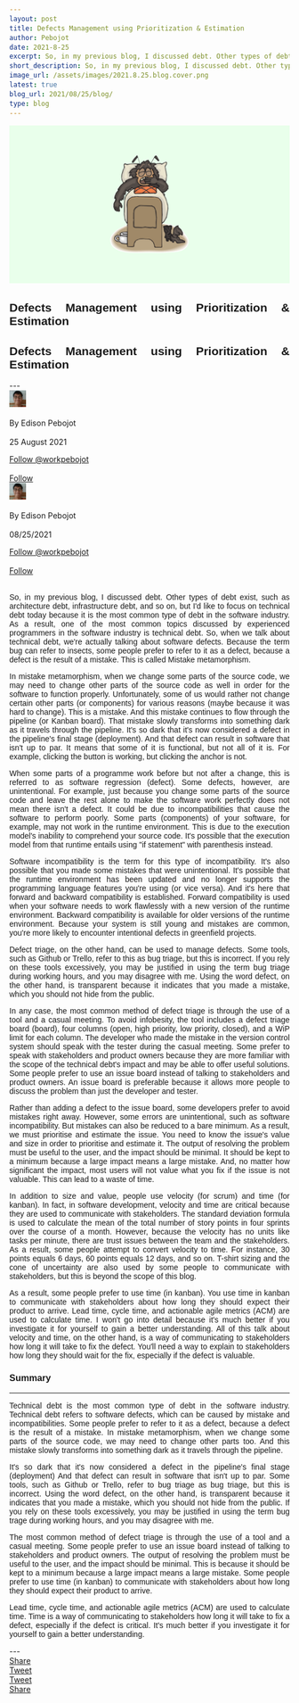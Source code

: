 ```yaml
---
layout: post
title: Defects Management using Prioritization & Estimation
author: Pebojot
date: 2021-8-25
excerpt: So, in my previous blog, I discussed debt. Other types of debt exist, such as architecture debt, infrastructure debt, and so on, but I'd like to focus on technical debt today because it is the most common type of debt in the software industry.
short_description: So, in my previous blog, I discussed debt. Other types of debt exist, such as architecture debt, infrastructure debt, and so on
image_url: /assets/images/2021.8.25.blog.cover.png
latest: true
blog_url: 2021/08/25/blog/
type: blog
---
```

<img src="/assets/images/2021.8.25.blog.cover.png" class="rounded img-fluid" alt="cover">

<div class="desktop__size" style="text-align: justify;word-break: keep-all;font-family:sans-serif;">
    <h2>Defects Management using Prioritization & Estimation</h2>
</div>
<div class="mobile__size" style="text-align: justify;word-break: keep-all;font-family:sans-serif;">
    <h2>Defects Management using Prioritization & Estimation</h2>
</div>
---

<div class="desktop__size">
    <div class="d-flex align-items-center">
    <div class="align-self-center">
        <small class="text-muted">
        <img src="/assets/images/2x2.webp" width="30" height="30" class="img-fluid rounded-circle"
            alt="Edison Pebojot">
        </small>
    </div>
      &nbsp;
      <div class="align-self-center">
        By Edison Pebojot
      </div>
      &nbsp;
      <div class="align-self-center">
        25 August 2021
      </div>
    </div>
    <p></p>
    <div class="d-flex align-items-center">
      <div class="align-self-center">
        <a href="https://twitter.com/workpebojot?ref_src=twsrc%5Etfw" class="twitter-follow-button" data-size="large"
          data-show-screen-name="false" data-show-count="false">Follow @workpebojot</a>
        <script async src="https://platform.twitter.com/widgets.js" charset="utf-8"></script>
      </div>
      &nbsp;
      <div class="align-self-center">
        <a class="github-button" href="https://github.com/workpebojot"
          data-color-scheme="no-preference: light; light: light; dark: light;" data-size="large"
          aria-label="Follow @workpebojot on GitHub">Follow</a>
      </div>
    </div>
 </div>


<div class="mobile__size">
    <div class="d-flex align-items-center">
        <div class="align-self-center">
            <small class="text-muted">
                <img src="/assets/images/2x2.webp" width="30" height="30" class="img-fluid rounded-circle"  alt="Edison Pebojot">
            </small>
        </div>
        &nbsp;
        <div class="align-self-center">
            By Edison Pebojot
        </div>
        &nbsp;
        <div class="align-self-center flex-grow-1">
            08/25/2021
        </div>
    </div>
    <p></p>
    <div class="d-flex align-items-center justify-content-start">
        <div class="align-self-center">
            <a href="https://twitter.com/workpebojot?ref_src=twsrc%5Etfw" class="twitter-follow-button align-self-center" data-show-screen-name="false" data-show-count="false">Follow @workpebojot</a><script async src="https://platform.twitter.com/widgets.js" charset="utf-8"></script>
        </div>
        &nbsp;
        <div class="align-self-center">
            <a class="github-button align-self-center" href="https://github.com/workpebojot" aria-label="Follow @workpebojot on GitHub">Follow</a>
        </div>
    </div>
</div>
<br />
  <div style="text-align: justify;word-break: keep-all;font-family:sans-serif;">
    <p>
        So, in my previous blog, I discussed debt. Other types of debt exist, such as architecture debt, infrastructure debt, and so on, but I'd like to focus on technical debt today because it is the most common type of debt in the software industry. As a result, one of the most common topics discussed by experienced programmers in the software industry is technical debt. So, when we talk about technical debt, we're actually talking about software defects. Because the term bug can refer to insects, some people prefer to refer to it as a defect, because a defect is the result of a mistake. This is called Mistake metamorphism.
    </p>
    <p>
        In mistake metamorphism, when we change some parts of the source code, we may need to change other parts of the source code as well in order for the software to function properly. Unfortunately, some of us would rather not change certain other parts (or components) for various reasons (maybe because it was hard to change). This is a mistake. And this mistake continues to flow through the pipeline (or Kanban board). That mistake slowly transforms into something dark as it travels through the pipeline. It's so dark that it's now considered a defect in the pipeline's final stage (deployment). And that defect can result in software that isn't up to par. It means that some of it is functional, but not all of it is. For example, clicking the button is working, but clicking the anchor is not.
    </p>
    <p>
        When some parts of a programme work before but not after a change, this is referred to as software regression (defect). Some defects, however, are unintentional. For example, just because you change some parts of the source code and leave the rest alone to make the software work perfectly does not mean there isn't a defect. It could be due to incompatibilities that cause the software to perform poorly. Some parts (components) of your software, for example, may not work in the runtime environment. This is due to the execution model's inability to comprehend your source code. It's possible that the execution model from that runtime entails using "if statement" with parenthesis instead.
    </p>
    <p>
        Software incompatibility is the term for this type of incompatibility. It's also possible that you made some mistakes that were unintentional. It's possible that the runtime environment has been updated and no longer supports the programming language features you're using (or vice versa). And it's here that forward and backward compatibility is established. Forward compatibility is used when your software needs to work flawlessly with a new version of the runtime environment. Backward compatibility is available for older versions of the runtime environment. Because your system is still young and mistakes are common, you're more likely to encounter intentional defects in greenfield projects.
    </p>
    <p>
        Defect triage, on the other hand, can be used to manage defects. Some tools, such as Github or Trello, refer to this as bug triage, but this is incorrect. If you rely on these tools excessively, you may be justified in using the term bug triage during working hours, and you may disagree with me. Using the word defect, on the other hand, is transparent because it indicates that you made a mistake, which you should not hide from the public.
    </p>
    <p>
        In any case, the most common method of defect triage is through the use of a tool and a casual meeting. To avoid infobesity, the tool includes a defect triage board (board), four columns (open, high priority, low priority, closed), and a WiP limit for each column. The developer who made the mistake in the version control system should speak with the tester during the casual meeting. Some prefer to speak with stakeholders and product owners because they are more familiar with the scope of the technical debt's impact and may be able to offer useful solutions. Some people prefer to use an issue board instead of talking to stakeholders and product owners. An issue board is preferable because it allows more people to discuss the problem than just the developer and tester.
    </p>
    <p>
        Rather than adding a defect to the issue board, some developers prefer to avoid mistakes right away. However, some errors are unintentional, such as software incompatibility. But mistakes can also be reduced to a bare minimum. As a result, we must prioritise and estimate the issue. You need to know the issue's value and size in order to prioritise and estimate it. The output of resolving the problem must be useful to the user, and the impact should be minimal. It should be kept to a minimum because a large impact means a large mistake. And, no matter how significant the impact, most users will not value what you fix if the issue is not valuable. This can lead to a waste of time.
    </p>
    <p>
        In addition to size and value, people use velocity (for scrum) and time (for kanban). In fact, in software development, velocity and time are critical because they are used to communicate with stakeholders. The standard deviation formula is used to calculate the mean of the total number of story points in four sprints over the course of a month. However, because the velocity has no units like tasks per minute, there are trust issues between the team and the stakeholders. As a result, some people attempt to convert velocity to time. For instance, 30 points equals 6 days, 60 points equals 12 days, and so on. T-shirt sizing and the cone of uncertainty are also used by some people to communicate with stakeholders, but this is beyond the scope of this blog.
    </p>
    <p>
        As a result, some people prefer to use time (in kanban). You use time in kanban to communicate with stakeholders about how long they should expect their product to arrive. Lead time, cycle time, and actionable agile metrics (ACM) are used to calculate time. I won't go into detail because it's much better if you investigate it for yourself to gain a better understanding. All of this talk about velocity and time, on the other hand, is a way of communicating to stakeholders how long it will take to fix the defect. You'll need a way to explain to stakeholders how long they should wait for the fix, especially if the defect is valuable.
    </p>
    <h3>Summary</h3>
    <hr />
    <p>
        Technical debt is the most common type of debt in the software industry. Technical debt refers to software defects, which can be caused by mistake and incompatibilities. Some people prefer to refer to it as a defect, because a defect is the result of a mistake. In mistake metamorphism, when we change some parts of the source code, we may need to change other parts too. And this mistake slowly transforms into something dark as it travels through the pipeline.
    </p>
    <p>
        It's so dark that it's now considered a defect in the pipeline's final stage (deployment) And that defect can result in software that isn't up to par. Some tools, such as Github or Trello, refer to bug triage as bug triage, but this is incorrect. Using the word defect, on the other hand, is transparent because it indicates that you made a mistake, which you should not hide from the public. If you rely on these tools excessively, you may be justified in using the term bug trage during working hours, and you may disagree with me.
    </p>
    <p>
        The most common method of defect triage is through the use of a tool and a casual meeting. Some people prefer to use an issue board instead of talking to stakeholders and product owners. The output of resolving the problem must be useful to the user, and the impact should be minimal. This is because it should be kept to a minimum because a large impact means a large mistake. Some people prefer to use time (in kanban) to communicate with stakeholders about how long they should expect their product to arrive.
    </p>
    <p>
        Lead time, cycle time, and actionable agile metrics (ACM) are used to calculate time. Time is a way of communicating to stakeholders how long it will take to fix a defect, especially if the defect is critical. It's much better if you investigate it for yourself to gain a better understanding.
    </p>
  </div>
---
<div class="desktop__size ">
  <div class="d-flex align-items-center">
    <div class="align-self-center">
      <div class="fb-share-button align-self-center" style="vertical-align: super;top:-2px" data-href="https://www.pebojot.com/2022/08/25/blog/" data-layout="button" data-size="large"><a target="_blank" href="https://www.facebook.com/sharer/sharer.php?u=https%3A%2F%2Fdevelopers.facebook.com%2Fdocs%2Fplugins%2F&amp;src=sdkpreparse" class="fb-xfbml-parse-ignore">Share</a></div>
    </div>
    <div class="align-self-center">
      <a href="https://twitter.com/share?ref_src=twsrc%5Etfw" class="twitter-share-button" data-size="large"
        data-show-screen-name="false" data-show-count="false" data-via="workpebojot">Tweet</a>
      <script async src="https://platform.twitter.com/widgets.js" charset="utf-8"></script>
    </div>
  </div>
</div>

<div class="mobile__size">
    <div class="d-flex align-items-center justify-content-start">
        <div class="align-self-center">
            <a href="https://twitter.com/share?ref_src=twsrc%5Etfw" class="twitter-share-button align-self-center" data-show-screen-name="false" data-show-count="false" data-via="workpebojot">Tweet</a><script async src="https://platform.twitter.com/widgets.js" charset="utf-8"></script>
        </div>
        <div class="align-self-center">
            <div class="fb-share-button align-self-center" style="vertical-align: super;top:-2px" data-href="https://www.pebojot.com/2022/08/25/blog/" data-layout="button" data-size="small"><a target="_blank" href="https://www.facebook.com/sharer/sharer.php?u=https%3A%2F%2Fdevelopers.facebook.com%2Fdocs%2Fplugins%2F&amp;src=sdkpreparse" class="fb-xfbml-parse-ignore">Share</a></div>
        </div>
    </div>
</div>
<br />
<br />
<br />
<br />
<br />